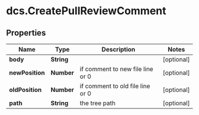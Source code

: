 # dcs.CreatePullReviewComment

## Properties
Name | Type | Description | Notes
------------ | ------------- | ------------- | -------------
**body** | **String** |  | [optional] 
**newPosition** | **Number** | if comment to new file line or 0 | [optional] 
**oldPosition** | **Number** | if comment to old file line or 0 | [optional] 
**path** | **String** | the tree path | [optional] 
